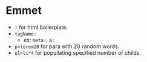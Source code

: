 # Emmet
- `!` for html boilerplate.
- `tagName:`
    - ex: `meta:`, `a:`
- `p>lorem20` for para with 20 random words.
- `ul>li*4` for popullating specified number of childs.